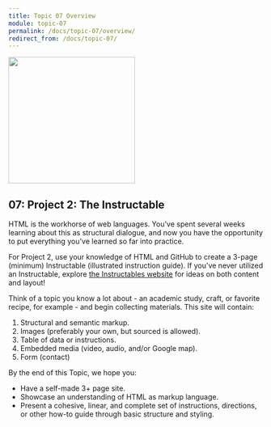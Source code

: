 ```yaml
---
title: Topic 07 Overview
module: topic-07
permalink: /docs/topic-07/overview/
redirect_from: /docs/topic-07/
---
```


<img src="../img/intro-img-p2-html.svg" style="width: 250px; margin: auto;" >

## 07: Project 2: The Instructable

HTML is the workhorse of web languages. You've spent several weeks learning about this as structural dialogue, and now you have the opportunity to put everything you've learned so far into practice.

For Project 2, use your knowledge of HTML and GitHub to create a 3-page (minimum) Instructable (illustrated instruction guide). If you've never utilized an Instructable, explore [the Instructables website](https://www.instructables.com/) for ideas on both content and layout!

Think of a topic you know a lot about - an academic study, craft, or favorite recipe, for example - and begin collecting materials. This site will contain:
1. Structural and semantic markup.
2. Images (preferably your own, but sourced is allowed).
3. Table of data or instructions.
4. Embedded media (video, audio, and/or Google map).
5. Form (contact)


By the end of this Topic, we hope you:
- Have a self-made 3+ page site.
- Showcase an understanding of HTML as markup language.
- Present a cohesive, linear, and complete set of instructions, directions, or other how-to guide through basic structure and styling.
